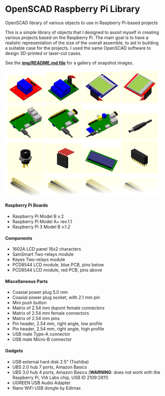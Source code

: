 # OpenSCAD Raspberry Pi Library

OpenSCAD library of various objects to use in Raspberry Pi-based projects

This is a simple library of objects that I designed to assist 
myself in creating various projects based on the Raspberry Pi. 
The main goal is to have a realistic representation of the size 
of the overall assemble, to aid in building a suitable case for 
the projects. I used the same OpenSCAD software to design 
3D-printed or laser-cut cases.

See the **[img/README.md file](img/README.md)** for a gallery of snapshot images.

![Sample Gallery](img/gallery.png "Sample Gallery")

#### Raspberry Pi Boards

* Raspberry Pi Model B v.2
* Raspberry Pi Model A+ rev.1.1
* Raspberry Pi 3 Model B v.1.2

#### Components

* 1602A LCD panel 16x2 characters
* SainSmart Two-relays module
* Keyes Two-relays module
* PCD8544 LCD module, blue PCB, pins below
* PCD8544 LCD module, red PCB, pins above

#### Miscellaneous Parts

* Coaxial power plug 5.0 mm
* Coaxial power plug socket, with 2.1 mm pin
* Mini push button
* Matrix of 2.54 mm dupont female connectors
* Matrix of 2.54 mm female connectors
* Matrix of 2.54 mm pins
* Pin header, 2.54 mm, right angle, low profile
* Pin header, 2.54 mm, right angle, high profile
* USB male Type-A connector
* USB male Micro-B connector

#### Gadgets

* USB external hard disk 2.5" (Toshiba)
* UBS 2.0 hub 7 ports, Amazon Basics
* UBS 3.0 hub 4 ports, Amazon Basics (**WARNING**: does not work with the Raspberry Pi, VIA Labs chip, USB ID 2109:2811)
* UGREEN USB Audio Adapter
* Nano WiFi USB dongle by Edimax
